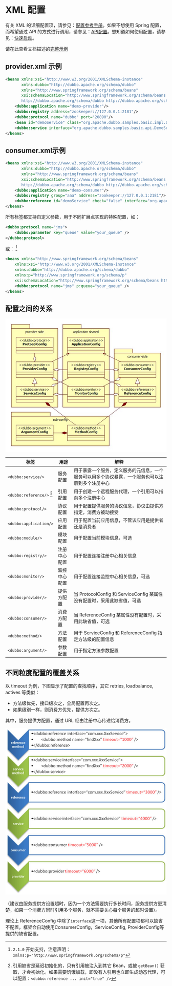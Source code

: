 # XML 配置

有关 XML 的详细配置项，请参见：[配置参考手册](../references/xml/introduction.md)。如果不想使用 Spring 配置，而希望通过 API 的方式进行调用，请参见：[API配置](./api.md)。想知道如何使用配置，请参见：[快速启动](../quick-start.md)。

请在此查看文档描述的[完整示例](https://github.com/apache/incubator-dubbo-samples/tree/master/dubbo-samples-basic)

## provider.xml 示例

``` xml
<beans xmlns:xsi="http://www.w3.org/2001/XMLSchema-instance"
       xmlns:dubbo="http://dubbo.apache.org/schema/dubbo"
       xmlns="http://www.springframework.org/schema/beans"
       xsi:schemaLocation="http://www.springframework.org/schema/beans http://www.springframework.org/schema/beans/spring-beans.xsd
       http://dubbo.apache.org/schema/dubbo http://dubbo.apache.org/schema/dubbo/dubbo.xsd">
    <dubbo:application name="demo-provider"/>
    <dubbo:registry address="zookeeper://127.0.0.1:2181"/>
    <dubbo:protocol name="dubbo" port="20890"/>
    <bean id="demoService" class="org.apache.dubbo.samples.basic.impl.DemoServiceImpl"/>
    <dubbo:service interface="org.apache.dubbo.samples.basic.api.DemoService" ref="demoService"/>
</beans>
```

## consumer.xml示例
```xml
<beans xmlns:xsi="http://www.w3.org/2001/XMLSchema-instance"
       xmlns:dubbo="http://dubbo.apache.org/schema/dubbo"
       xmlns="http://www.springframework.org/schema/beans"
       xsi:schemaLocation="http://www.springframework.org/schema/beans http://www.springframework.org/schema/beans/spring-beans.xsd
       http://dubbo.apache.org/schema/dubbo http://dubbo.apache.org/schema/dubbo/dubbo.xsd">
    <dubbo:application name="demo-consumer"/>
    <dubbo:registry group="aaa" address="zookeeper://127.0.0.1:2181"/>
    <dubbo:reference id="demoService" check="false" interface="org.apache.dubbo.samples.basic.api.DemoService"/>
</beans>
```

所有标签都支持自定义参数，用于不同扩展点实现的特殊配置，如：

```xml
<dubbo:protocol name="jms">
    <dubbo:parameter key="queue" value="your_queue" />
</dubbo:protocol>
```

或： [^1]

``` xml
<beans xmlns="http://www.springframework.org/schema/beans"
    xmlns:xsi="http://www.w3.org/2001/XMLSchema-instance"
    xmlns:dubbo="http://dubbo.apache.org/schema/dubbo"
    xmlns:p="http://www.springframework.org/schema/p"
    xsi:schemaLocation="http://www.springframework.org/schema/beans http://www.springframework.org/schema/beans/spring-beans-4.3.xsd http://dubbo.apache.org/schema/dubbo http://dubbo.apache.org/schema/dubbo/dubbo.xsd">  
    <dubbo:protocol name="jms" p:queue="your_queue" />  
</beans>
```

## 配置之间的关系
  
![dubbo-config](../sources/images/dubbo-config.jpg)

标签  | 用途 | 解释
------------- | ------------- | -------------
`<dubbo:service/>` | 服务配置  | 用于暴露一个服务，定义服务的元信息，一个服务可以用多个协议暴露，一个服务也可以注册到多个注册中心
`<dubbo:reference/>` [^2]  | 引用配置  | 用于创建一个远程服务代理，一个引用可以指向多个注册中心
`<dubbo:protocol/>`  | 协议配置  | 用于配置提供服务的协议信息，协议由提供方指定，消费方被动接受
`<dubbo:application/>`  | 应用配置  | 用于配置当前应用信息，不管该应用是提供者还是消费者
`<dubbo:module/>`  | 模块配置  | 用于配置当前模块信息，可选
`<dubbo:registry/>`  | 注册中心配置 | 用于配置连接注册中心相关信息
`<dubbo:monitor/>`  | 监控中心配置  | 用于配置连接监控中心相关信息，可选
`<dubbo:provider/>`  | 提供方配置  | 当 ProtocolConfig 和 ServiceConfig 某属性没有配置时，采用此缺省值，可选
`<dubbo:consumer/>`  | 消费方配置  | 当 ReferenceConfig 某属性没有配置时，采用此缺省值，可选
`<dubbo:method/>`  | 方法配置  | 用于 ServiceConfig 和 ReferenceConfig 指定方法级的配置信息
`<dubbo:argument/>`  | 参数配置  | 用于指定方法参数配置


## 不同粒度配置的覆盖关系

以 timeout 为例，下图显示了配置的查找顺序，其它 retries, loadbalance, actives 等类似：

* 方法级优先，接口级次之，全局配置再次之。
* 如果级别一样，则消费方优先，提供方次之。

其中，服务提供方配置，通过 URL 经由注册中心传递给消费方。

![dubbo-config-override](../sources/images/dubbo-config-override.jpg)

（建议由服务提供方设置超时，因为一个方法需要执行多长时间，服务提供方更清楚，如果一个消费方同时引用多个服务，就不需要关心每个服务的超时设置）。

理论上 ReferenceConfig 中除了`interface`这一项，其他所有配置项都可以缺省不配置，框架会自动使用ConsumerConfig，ServiceConfig, ProviderConfig等提供的缺省配置。

[^1]: `2.1.0` 开始支持，注意声明：`xmlns:p="http://www.springframework.org/schema/p"`
[^2]: 引用缺省是延迟初始化的，只有引用被注入到其它 Bean，或被 `getBean()` 获取，才会初始化。如果需要饥饿加载，即没有人引用也立即生成动态代理，可以配置：`<dubbo:reference ... init="true" />`
